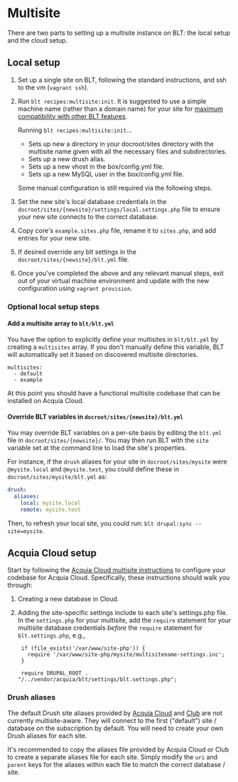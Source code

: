 # Multisite

There are two parts to setting up a multisite instance on BLT: the local setup and the cloud setup.

## Local setup

1. Set up a single site on BLT, following the standard instructions, and ssh to the vm (`vagrant ssh`).
1. Run `blt recipes:multisite:init`. It is suggested to use a simple machine name (rather than a domain name) for your site for [maximum compatibility with other BLT features](https://github.com/acquia/blt/pull/3503#issuecomment-477416463).

    Running `blt recipes:multisite:init`...

    * Sets up new a directory in your docroot/sites directory with the multisite name given with all the necessary files and subdirectories.
    * Sets up a new drush alias.
    * Sets up a new vhost in the box/config.yml file.
    * Sets up a new MySQL user in the box/config.yml file.
    
    Some manual configuration is still required via the following steps.

1. Set the new site's local database credentials in the `docroot/sites/{newsite}/settings/local.settings.php` file to ensure your new site connects to the correct database.
1. Copy core's `example.sites.php` file, rename it to `sites.php`, and add entries for your new site.
1. If desired override any blt settings in the `docroot/sites/{newsite}/blt.yml` file.
1. Once you've completed the above and any relevant manual steps, exit out of your virtual machine environment and update with the new configuration using `vagrant provision`.

### Optional local setup steps

#### Add a multisite array to `blt/blt.yml`

You have the option to explicitly define your multisites in `blt/blt.yml` by creating a `multisites` array. If you don't manually define this variable, BLT will automatically set it based on discovered multisite directories.

    multisites:
      - default
      - example

At this point you should have a functional multisite codebase that can be installed on Acquia Cloud.

#### Override BLT variables in `docroot/sites/{newsite}/blt.yml`

You may override BLT variables on a per-site basis by editing the `blt.yml` file in `docroot/sites/{newsite}/`. You may then run BLT with the `site` variable set at the command line to load the site's properties.

For instance, if the `drush` aliases for your site in `docroot/sites/mysite` were `@mysite.local` and `@mysite.test`, you could define these in `docroot/sites/mysite/blt.yml` as:

```yaml
drush:
  aliases:
    local: mysite.local
    remote: mysite.test
```

Then, to refresh your local site, you could run: `blt drupal:sync --site=mysite`.

## Acquia Cloud setup

Start by following the [Acquia Cloud multisite instructions](https://docs.acquia.com/acquia-cloud/multisite) to configure your codebase for Acquia Cloud. Specifically, these instructions should walk you through:

1. Creating a new database in Cloud.
2. Adding the site-specific settings include to each site's settings.php file. In the `settings.php` for your multisite, add the `require` statement for your multisite database credentials *before* the `require` statement for `blt.settings.php`, e.g.,

        if (file_exists('/var/www/site-php')) {
          require '/var/www/site-php/mysite/multisitename-settings.inc';
        }

        require DRUPAL_ROOT . "/../vendor/acquia/blt/settings/blt.settings.php";

### Drush aliases

The default Drush site aliases provided by [Acquia Cloud](https://docs.acquia.com/acquia-cloud/drush/aliases) and [Club](https://github.com/acquia/club#usage) are not currently multisite-aware. They will connect to the first ("default") site / database on the subscription by default. You will need to create your own Drush aliases for each site.

It's recommended to copy the aliases file provided by Acquia Cloud or Club to create a separate aliases file for each site. Simply modify the `uri` and `parent` keys for the aliases within each file to match the correct database / site.

